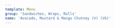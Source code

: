 ```yaml
---
template: Menu
group: 'Sandwiches, Wraps, Rolls'
name: 'Avocado, Mustard & Mango Chutney (V) (VG)'
---
```

